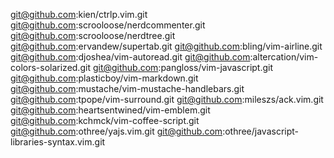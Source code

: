 git@github.com:kien/ctrlp.vim.git
git@github.com:scrooloose/nerdcommenter.git
git@github.com:scrooloose/nerdtree.git
git@github.com:ervandew/supertab.git
git@github.com:bling/vim-airline.git
git@github.com:djoshea/vim-autoread.git
git@github.com:altercation/vim-colors-solarized.git
git@github.com:pangloss/vim-javascript.git
git@github.com:plasticboy/vim-markdown.git
git@github.com:mustache/vim-mustache-handlebars.git
git@github.com:tpope/vim-surround.git
git@github.com:mileszs/ack.vim.git
git@github.com:heartsentwined/vim-emblem.git
git@github.com:kchmck/vim-coffee-script.git
git@github.com:othree/yajs.vim.git
git@github.com:othree/javascript-libraries-syntax.vim.git
